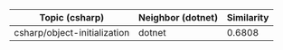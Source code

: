 | Topic (csharp) | Neighbor (dotnet) | Similarity |
|-------------|-------------------|------------|
| csharp/object-initialization | dotnet | 0.6808 |
